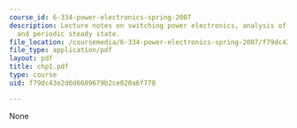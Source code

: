 ```yaml
---
course_id: 6-334-power-electronics-spring-2007
description: Lecture notes on switching power electronics, analysis of techniques,
  and periodic steady state.
file_location: /coursemedia/6-334-power-electronics-spring-2007/f79dc43e2d6d6609679b2ce020a6f778_chp1.pdf
file_type: application/pdf
layout: pdf
title: chp1.pdf
type: course
uid: f79dc43e2d6d6609679b2ce020a6f778

---
```

None